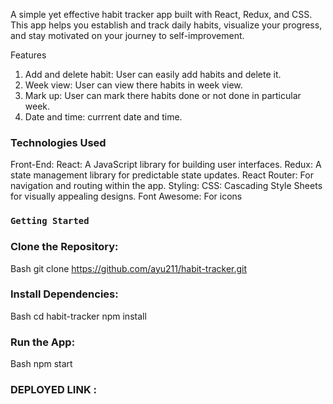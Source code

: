 A simple yet effective habit tracker app built with React, Redux, and CSS. This app helps you establish and track daily habits, visualize your progress, and stay motivated on your journey to self-improvement.

Features

1. Add and delete habit: User can easily add habits and delete it.
2. Week view: User can view there habits in week view.
3. Mark up: User can mark there habits done or not done in particular week.
4. Date and time: currrent date and time.

### Technologies Used

Front-End:
React: A JavaScript library for building user interfaces.
Redux: A state management library for predictable state updates.
React Router: For navigation and routing within the app.
Styling:
CSS: Cascading Style Sheets for visually appealing designs.
Font Awesome: For icons

### `Getting Started`

### Clone the Repository:

Bash
git clone https://github.com/ayu211/habit-tracker.git

### Install Dependencies:

Bash
cd habit-tracker
npm install

### Run the App:

Bash
npm start

### DEPLOYED LINK :  
